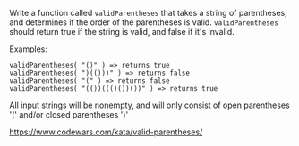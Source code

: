 Write a function called ```validParentheses``` that takes a string of parentheses, and determines if the order of the parentheses is valid. ```validParentheses``` should return true if the string is valid, and false if it's invalid.

Examples: 

```
validParentheses( "()" ) => returns true 
validParentheses( ")(()))" ) => returns false 
validParentheses( "(" ) => returns false 
validParentheses( "(())((()())())" ) => returns true 
```

All input strings will be nonempty, and will only consist of open parentheses '(' and/or closed parentheses ')'

https://www.codewars.com/kata/valid-parentheses/